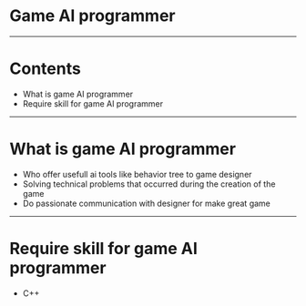 # Game AI programmer

---

# Contents

* What is game AI programmer
* Require skill for game AI programmer

---

# What is game AI programmer

* Who offer usefull ai tools like behavior tree to game designer
* Solving technical problems that occurred during the creation of the game
* Do passionate communication with designer for make great game

---

# Require skill for game AI programmer

* C++